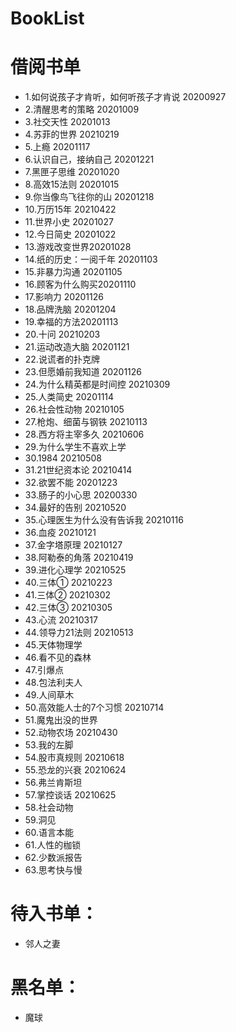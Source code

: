 # BookList
# 借阅书单

- 1.如何说孩子才肯听，如何听孩子才肯说 20200927
- 2.清醒思考的策略 20201009
- 3.社交天性 20201013
- 4.苏菲的世界 20210219
- 5.上瘾 20201117
- 6.认识自己，接纳自己 20201221
- 7.黑匣子思维 20201020
- 8.高效15法则 20201015
- 9.你当像鸟飞往你的山 20201218
- 10.万历15年 20210422
- 11.世界小史 20201027
- 12.今日简史 20201022
- 13.游戏改变世界20201028
- 14.纸的历史：一阅千年 20201103
- 15.非暴力沟通 20201105
- 16.顾客为什么购买20201110
- 17.影响力 20201126
- 18.品牌洗脑 20201204
- 19.幸福的方法20201113
- 20.十问 20210203
- 21.运动改造大脑 20201121
- 22.说谎者的扑克牌
- 23.但愿婚前我知道 20201126
- 24.为什么精英都是时间控 20210309
- 25.人类简史 20201114
- 26.社会性动物 20210105
- 27.枪炮、细菌与钢铁 20210113
- 28.西方将主宰多久 20210606
- 29.为什么学生不喜欢上学
- 30.1984 20210508
- 31.21世纪资本论 20210414
- 32.欲罢不能 20201223
- 33.肠子的小心思 20200330
- 34.最好的告别 20210520
- 35.心理医生为什么没有告诉我 20210116
- 36.血疫 20210121
- 37.金字塔原理 20210127
- 38.阿勒泰的角落 20210419
- 39.进化心理学 20210525
- 40.三体① 20210223
- 41.三体② 20210302
- 42.三体③ 20210305
- 43.心流 20210317
- 44.领导力21法则 20210513
- 45.天体物理学
- 46.看不见的森林
- 47.引爆点
- 48.包法利夫人
- 49.人间草木
- 50.高效能人士的7个习惯 20210714
- 51.魔鬼出没的世界
- 52.动物农场 20210430
- 53.我的左脚
- 54.股市真规则 20210618
- 55.恐龙的兴衰 20210624
- 56.弗兰肯斯坦
- 57.掌控谈话 20210625
- 58.社会动物
- 59.洞见
- 60.语言本能
- 61.人性的枷锁
- 62.少数派报告
- 63.思考快与慢


# 待入书单：
- 邻人之妻


# 黑名单：
- 魔球
